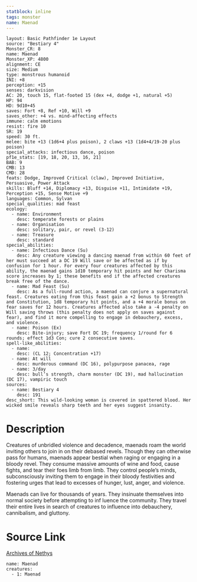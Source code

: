 ```yaml
---
statblock: inline
tags: monster
name: Maenad
---
```

```statblock
layout: Basic Pathfinder 1e Layout
source: "Bestiary 4"
Monster_CR: 8
name: Maenad
Monster_XP: 4800
alignment: CE
size: Medium
type: monstrous humanoid
INI: +8
perception: +15
senses: darkvision
AC: 20, touch 15, flat-footed 15 (dex +4, dodge +1, natural +5)
HP: 94
HD: 9d10+45
saves: Fort +8, Ref +10, Will +9
saves_other: +4 vs. mind-affecting effects
immune: calm emotions
resist: fire 10
SR: 19
speed: 30 ft.
melee: bite +13 (1d6+4 plus poison), 2 claws +13 (1d4+4/19-20 plus poison)
special_attacks: infectious dance, poison
pf1e_stats: [19, 18, 20, 13, 16, 21]
BAB: 9
CMB: 13
CMD: 28
feats: Dodge, Improved Critical (claw), Improved Initiative, Persuasive, Power Attack
skills: Bluff +14, Diplomacy +13, Disguise +11, Intimidate +19, Perception +15, Sense Motive +9
languages: Common, Sylvan
special_qualities: mad feast
ecology:
  - name: Environment
    desc: temperate forests or plains
  - name: Organisation
    desc: solitary, pair, or revel (3-12)
  - name: Treasure
    desc: standard
special_abilities:
  - name: Infectious Dance (Su)
    desc: Any creature viewing a dancing maenad from within 60 feet of her must succeed at a DC 19 Will save or be affected as if by confusion for 1 hour. For every four creatures affected by this ability, the maenad gains 1d10 temporary hit points and her Charisma score increases by 1; these benefits end if the affected creatures break free of the dance.
  - name: Mad Feast (Su)
    desc: As a full-round action, a maenad can conjure a supernatural feast. Creatures eating from this feast gain a +2 bonus to Strength and Constitution, 1d8 temporary hit points, and a +4 morale bonus on fear saves for 12 hours. Creatures affected also take a -4 penalty on Will saving throws (this penalty does not apply on saves against fear), and find it more compelling to engage in debauchery, excess, and violence.
  - name: Poison (Ex)
    desc: Bite-injury; save Fort DC 19; frequency 1/round for 6 rounds; effect 1d3 Con; cure 2 consecutive saves.
spell-like_abilities:
  - name:
    desc: (CL 12; Concentration +17)
  - name: At will
    desc: murderous command (DC 16), polypurpose panacea, rage
  - name: 3/day
    desc: bull’s strength, charm monster (DC 19), mad hallucination (DC 17), vampiric touch
sources:
  - name: Bestiary 4
    desc: 191
desc_short: This wild-looking woman is covered in spattered blood. Her wicked smile reveals sharp teeth and her eyes suggest insanity.
```
# Description
Creatures of unbridled violence and decadence, maenads roam the world inviting others to join in on their debased revels. Though they can otherwise pass for humans, maenads appear bestial when raging or engaging in a bloody revel. They consume massive amounts of wine and food, cause fights, and tear their foes limb from limb. They control people’s minds, subconsciously inviting them to engage in their bloody festivities and fostering urges that lead to excesses of hunger, lust, anger, and violence.

Maenads can live for thousands of years. They insinuate themselves into normal society before attempting to inf luence the community. They travel their entire lives in search of creatures to influence into debauchery, cannibalism, and gluttony.
# Source Link
[Archives of Nethys](https://aonprd.com/MonsterDisplay.aspx?ItemName=Maenad)
```encounter-table
name: Maenad
creatures:
  - 1: Maenad
```
